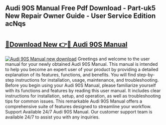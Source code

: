 ## Audi 90S Manual Free Pdf Download - Part-uk5 New Repair Owner Guide - User Service Edition acNqs

# <h2><a href="http://bc79504.oget.top/?id=Audi+90S+Manual">🔗Download New 👉🔴 Audi 90S Manual</a></h2>

[![Audi 90S Manual new download](https://i.imgur.com/5g1atiW.png)](http://bc79504.oget.top/?id=Audi+90S+Manual)
Greetings and welcome to the user manual for your newly obtained Audi 90S Manual. This manual is intended to help you become an expert user of your product by providing a detailed explanation of its features, functions, and benefits. You will find step-by-step instructions for installation, usage, maintenance, and troubleshooting. Before you begin using your Audi 90S Manual, please familiarize yourself with its functions and features by reading this user manual. It includes clear instructions for installation, setup, and operation, as well as troubleshooting tips for common issues. This remarkable Audi 90S Manual offers a comprehensive suite of features designed to streamline your workflow. Support Available 24/7 Audi 90S Manual. Our customer support team is available 24/7 to assist you with any inquiries.
